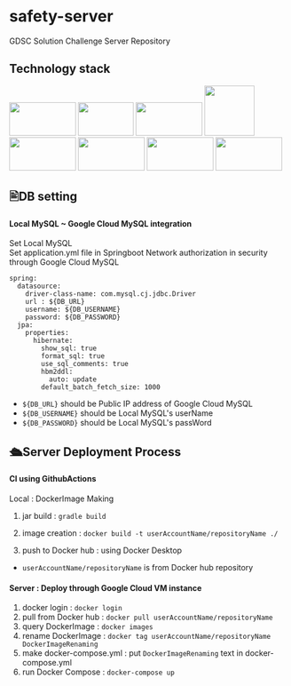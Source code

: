 # safety-server
GDSC Solution Challenge Server Repository

## Technology stack
<img src=https://github.com/GSC-2024-Hongik-Team-6/safety-server/assets/106096303/86ebc910-acd4-4259-9f3f-590c11da4a02 width="120" height="60"/>
<img src=https://github.com/GSC-2024-Hongik-Team-6/safety-server/assets/106096303/9d61a40d-5527-4da6-a900-d4991f1c0a92 width="100" height="60"/>
<img src=https://github.com/GSC-2024-Hongik-Team-6/safety-server/assets/106096303/40be89d1-c6da-4fad-acc6-e2ab4b036929 width="120" height="60"/>
<img src=https://github.com/GSC-2024-Hongik-Team-6/safety-server/assets/106096303/14bb572e-6a61-474c-b9eb-f5badd8f81f5 width="90" height="90"/>
<img src=https://github.com/GSC-2024-Hongik-Team-6/safety-server/assets/106096303/b9d85257-a40f-4301-9222-96331765828e width="120" height="60"/>
<img src=https://github.com/GSC-2024-Hongik-Team-6/safety-server/assets/106096303/7b557174-dedb-4422-819f-3b66581e143e2 width="120" height="60"/>
<img src=https://github.com/GSC-2024-Hongik-Team-6/safety-server/assets/106096303/5722bc9b-b0bb-4a17-b73f-e0bdfba2d850 width="120" height="60"/>
<img src=https://github.com/GSC-2024-Hongik-Team-6/safety-server/assets/106096303/9c3b8df5-6611-4ecd-8f55-2838f01d53e0 width="120" height="60"/>
</br>

## 🖹DB setting
#### Local MySQL ~ Google Cloud MySQL integration
Set Local MySQL </br>
Set application.yml file in Springboot
Network authorization in security through Google Cloud MySQL
```
spring:
  datasource:
    driver-class-name: com.mysql.cj.jdbc.Driver
    url : ${DB_URL}
    username: ${DB_USERNAME}
    password: ${DB_PASSWORD}
  jpa:
    properties:
      hibernate:
        show_sql: true
        format_sql: true
        use_sql_comments: true
        hbm2ddl:
          auto: update
        default_batch_fetch_size: 1000
```
* ```${DB_URL}``` should be Public IP address of Google Cloud MySQL
* ```${DB_USERNAME}``` should be Local MySQL's userName
* ```${DB_PASSWORD}``` should be Local MySQL's passWord

## 🛳Server Deployment Process
####   CI using GithubActions </br>

Local : DockerImage Making

1. jar build : ```gradle build```

2. image creation : ```docker build -t userAccountName/repositoryName ./```

3. push to Docker hub : using Docker Desktop

* ```userAccountName/repositoryName``` is from Docker hub repository

#### Server : Deploy through Google Cloud VM instance

1. docker login : ```docker login```
2. pull from Docker hub : ```docker pull userAccountName/repositoryName```
3. query DockerImage : ```docker images```
4. rename DockerImage : ```docker tag userAccountName/repositoryName DockerImageRenaming```
5. make docker-compose.yml : put ```DockerImageRenaming``` text in docker-compose.yml
6. run Docker Compose : ```docker-compose up```
